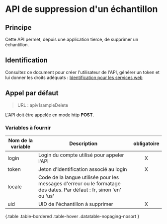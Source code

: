 # API de suppression d'un échantillon

## Principe

Cette API permet, depuis une application tierce, de supprimer un échantillon.

## Identification

Consultez ce document pour créer l'utilisateur de l'API, générer un token et lui donner les droits adéquats : [Identification pour les services web](swidentification_fr)

## Appel par défaut

> URL : apiv1sampleDelete

L'API doit être appelée en mode http **POST**.

### Variables à fournir

| Nom de la variable | Description                                                                                                          | obligatoire |
| ------------------ | -------------------------------------------------------------------------------------------------------------------- | :---------: |
| login              | Login du compte utilisé pour appeler l'API                                                                           |      X      |
| token              | Jeton d'identification associé au login                                                                              |      X      |
| locale             | Code de la langue utilisée pour les messages d'erreur ou le formatage des dates. Par défaut : fr, sinon 'en' ou 'us' |             |
| uid                | UID de l'échantillon à supprimer                                                                                     |      X      |

{.table .table-bordered .table-hover .datatable-nopaging-nosort }
